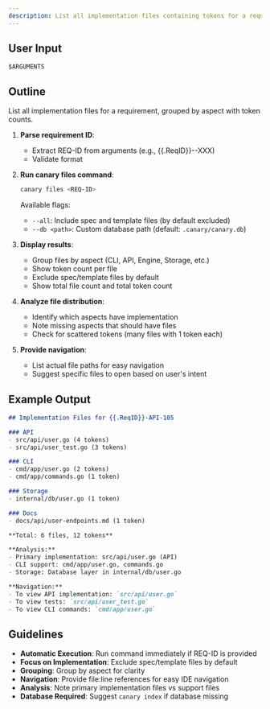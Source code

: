 ```yaml
---
description: List all implementation files containing tokens for a requirement
---
```



## User Input

```text
$ARGUMENTS
```

## Outline

List all implementation files for a requirement, grouped by aspect with token counts.

1. **Parse requirement ID**:
   - Extract REQ-ID from arguments (e.g., {{.ReqID}}-<ASPECT>-XXX)
   - Validate format

2. **Run canary files command**:
   ```bash
   canary files <REQ-ID>
   ```

   Available flags:
   - `--all`: Include spec and template files (by default excluded)
   - `--db <path>`: Custom database path (default: `.canary/canary.db`)

3. **Display results**:
   - Group files by aspect (CLI, API, Engine, Storage, etc.)
   - Show token count per file
   - Exclude spec/template files by default
   - Show total file count and total token count

4. **Analyze file distribution**:
   - Identify which aspects have implementation
   - Note missing aspects that should have files
   - Check for scattered tokens (many files with 1 token each)

5. **Provide navigation**:
   - List actual file paths for easy navigation
   - Suggest specific files to open based on user's intent

## Example Output

```markdown
## Implementation Files for {{.ReqID}}-API-105

### API
- src/api/user.go (4 tokens)
- src/api/user_test.go (3 tokens)

### CLI
- cmd/app/user.go (2 tokens)
- cmd/app/commands.go (1 token)

### Storage
- internal/db/user.go (1 token)

### Docs
- docs/api/user-endpoints.md (1 token)

**Total: 6 files, 12 tokens**

**Analysis:**
- Primary implementation: src/api/user.go (API)
- CLI support: cmd/app/user.go, commands.go
- Storage: Database layer in internal/db/user.go

**Navigation:**
- To view API implementation: `src/api/user.go`
- To view tests: `src/api/user_test.go`
- To view CLI commands: `cmd/app/user.go`
```

## Guidelines

- **Automatic Execution**: Run command immediately if REQ-ID is provided
- **Focus on Implementation**: Exclude spec/template files by default
- **Grouping**: Group by aspect for clarity
- **Navigation**: Provide file:line references for easy IDE navigation
- **Analysis**: Note primary implementation files vs support files
- **Database Required**: Suggest `canary index` if database missing
